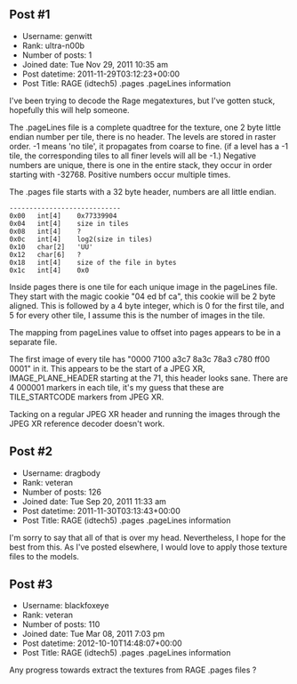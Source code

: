 ## Post #1
- Username: genwitt
- Rank: ultra-n00b
- Number of posts: 1
- Joined date: Tue Nov 29, 2011 10:35 am
- Post datetime: 2011-11-29T03:12:23+00:00
- Post Title: RAGE (idtech5) .pages .pageLines information

I've been trying to decode the Rage megatextures, but I've gotten stuck, hopefully this will help someone.

The .pageLines file is a complete quadtree for the texture, one 2 byte little endian number per tile, there is no header.  The levels are stored in raster order.  -1 means 'no tile', it propagates from coarse to fine.  (if a level has a -1 tile, the corresponding tiles to all finer levels will all be -1.)  Negative numbers are unique, there is one in the entire stack, they occur in order starting with -32768.  Positive numbers occur multiple times.

The .pages file starts with a 32 byte header, numbers are all little endian.

```
----------------------------
0x00   int[4]    0x77339904
0x04   int[4]    size in tiles
0x08   int[4]    ?
0x0c   int[4]    log2(size in tiles)
0x10   char[2]   'UU'
0x12   char[6]   ?
0x18   int[4]    size of the file in bytes
0x1c   int[4]    0x0
```


Inside pages there is one tile for each unique image in the pageLines file.  They start with the magic cookie "04 ed bf ca", this cookie will be 2 byte aligned.  This is followed by a 4 byte integer, which is 0 for the first tile, and 5 for every other tile, I assume this is the number of images in the tile.

The mapping from pageLines value to offset into pages appears to be in a separate file.

The first image of every tile has "0000 7100 a3c7 8a3c 78a3 c780 ff00 0001" in it.  This appears to be the start of a JPEG XR, IMAGE_PLANE_HEADER starting at the 71, this header looks sane.  There are 4 000001 markers in each tile, it's my guess that these are TILE_STARTCODE markers from JPEG XR.

Tacking on a regular JPEG XR header and running the images through the JPEG XR reference decoder doesn't work.
## Post #2
- Username: dragbody
- Rank: veteran
- Number of posts: 126
- Joined date: Tue Sep 20, 2011 11:33 am
- Post datetime: 2011-11-30T03:13:43+00:00
- Post Title: RAGE (idtech5) .pages .pageLines information

I'm sorry to say that all of that is over my head. Nevertheless, I hope for the best from this. As I've posted elsewhere, I would love to apply those texture files to the models.
## Post #3
- Username: blackfoxeye
- Rank: veteran
- Number of posts: 110
- Joined date: Tue Mar 08, 2011 7:03 pm
- Post datetime: 2012-10-10T14:48:07+00:00
- Post Title: RAGE (idtech5) .pages .pageLines information

Any progress towards extract the textures from RAGE .pages files ?
